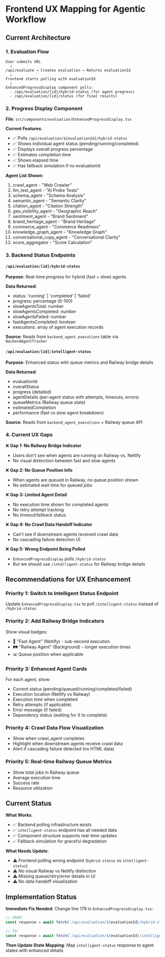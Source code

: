 # Frontend UX Mapping for Agentic Workflow

## Current Architecture

### 1. **Evaluation Flow**
```
User submits URL
  ↓
/api/evaluate → Creates evaluation → Returns evaluationId
  ↓
Frontend starts polling with evaluationId
  ↓
EnhancedProgressDisplay component polls:
  - /api/evaluation/[id]/hybrid-status (for agent progress)
  - /api/evaluation/[id]/status (for final results)
```

### 2. **Progress Display Component**
**File**: `src/components/evaluation/EnhancedProgressDisplay.tsx`

**Current Features**:
- ✅ Polls `/api/evaluation/${evaluationId}/hybrid-status` 
- ✅ Shows individual agent status (pending/running/completed)
- ✅ Displays overall progress percentage
- ✅ Estimates completion time
- ✅ Shows elapsed time
- ✅ Has fallback simulation if no evaluationId

**Agent List Shown**:
1. crawl_agent - "Web Crawler"
2. llm_test_agent - "AI Probe Tests"  
3. schema_agent - "Schema Analysis"
4. semantic_agent - "Semantic Clarity"
5. citation_agent - "Citation Strength"
6. geo_visibility_agent - "Geographic Reach"
7. sentiment_agent - "Brand Sentiment"
8. brand_heritage_agent - "Brand Heritage"
9. commerce_agent - "Commerce Readiness"
10. knowledge_graph_agent - "Knowledge Graph"
11. conversational_copy_agent - "Conversational Clarity"
12. score_aggregator - "Score Calculation"

### 3. **Backend Status Endpoints**

#### `/api/evaluation/[id]/hybrid-status`
**Purpose**: Real-time progress for hybrid (fast + slow) agents

**Data Returned**:
- status: 'running' | 'completed' | 'failed'
- progress: percentage (0-100)
- slowAgentsTotal: number
- slowAgentsCompleted: number
- slowAgentsFailed: number
- fastAgentsCompleted: boolean
- executions: array of agent execution records

**Source**: Reads from `backend_agent_executions` table via `BackendAgentTracker`

#### `/api/evaluation/[id]/intelligent-status`
**Purpose**: Enhanced status with queue metrics and Railway bridge details

**Data Returned**:
- evaluationId
- overallStatus
- progress (detailed)
- agentDetails (per-agent status with attempts, timeouts, errors)
- queueMetrics (Railway queue stats)
- estimatedCompletion
- performance (fast vs slow agent breakdown)

**Source**: Reads from `backend_agent_executions` + Railway queue API

### 4. **Current UX Gaps**

❌ **Gap 1: No Railway Bridge Indicator**
- Users don't see when agents are running on Railway vs. Netlify
- No visual distinction between fast and slow agents

❌ **Gap 2: No Queue Position Info**
- When agents are queued in Railway, no queue position shown
- No estimated wait time for queued jobs

❌ **Gap 3: Limited Agent Detail**
- No execution time shown for completed agents
- No retry attempt tracking
- No timeout/fallback status

❌ **Gap 4: No Crawl Data Handoff Indicator**
- Can't see if downstream agents received crawl data
- No cascading failure detection UI

❌ **Gap 5: Wrong Endpoint Being Polled**
- `EnhancedProgressDisplay` polls `/hybrid-status`
- But we should use `/intelligent-status` for Railway bridge details

## Recommendations for UX Enhancement

### **Priority 1: Switch to Intelligent Status Endpoint**
Update `EnhancedProgressDisplay.tsx` to poll `/intelligent-status` instead of `/hybrid-status`

### **Priority 2: Add Railway Bridge Indicators**
Show visual badges:
- 🚀 "Fast Agent" (Netlify) - sub-second execution
- 🛤️ "Railway Agent" (Background) - longer execution times
- 📊 Queue position when applicable

### **Priority 3: Enhanced Agent Cards**
For each agent, show:
- Current status (pending/queued/running/completed/failed)
- Execution location (Netlify vs Railway)
- Execution time when completed
- Retry attempts (if applicable)
- Error message (if failed)
- Dependency status (waiting for X to complete)

### **Priority 4: Crawl Data Flow Visualization**
- Show when crawl_agent completes
- Highlight when downstream agents receive crawl data
- Alert if cascading failure detected (no HTML data)

### **Priority 5: Real-time Railway Queue Metrics**
- Show total jobs in Railway queue
- Average execution time
- Success rate
- Resource utilization

## Current Status

**What Works**:
- ✅ Backend polling infrastructure exists
- ✅ `intelligent-status` endpoint has all needed data
- ✅ Component structure supports real-time updates
- ✅ Fallback simulation for graceful degradation

**What Needs Update**:
- ⚠️ Frontend polling wrong endpoint (`hybrid-status` vs `intelligent-status`)
- ⚠️ No visual Railway vs Netlify distinction
- ⚠️ Missing queue/retry/error details in UI
- ⚠️ No data handoff visualization

## Implementation Status

**Immediate Fix Needed**:
Change line 179 in `EnhancedProgressDisplay.tsx`:
```typescript
// FROM:
const response = await fetch(`/api/evaluation/${evaluationId}/hybrid-status`)

// TO:
const response = await fetch(`/api/evaluation/${evaluationId}/intelligent-status`)
```

**Then Update State Mapping**:
Map `intelligent-status` response to agent states with enhanced details

